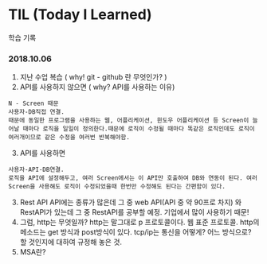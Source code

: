 # TIL (Today I Learned)

학습 기록

### 2018.10.06

1. 지난 수업 복습 ( why! git - github 란 무엇인가? )
2. API를 사용하지 않으면 ( why? API를 사용하는 이유)
```
N - Screen 때문 
사용자-DB직접 연결. 
때문에 동일한 프로그램을 사용하는 웹, 어플리케이션, 윈도우 어플리케이션 등 Screen이 늘어날 때마다 로직을 일일이 정의한다.때문에 로직이 수정될 때마다 똑같은 로직인데도 로직이 여러개이므로 같은 수정을 여러번 반복해야함.
```
3. API를 사용하면 
```
사용자-API-DB연결. 
로직을 API에 설정해두고, 여러 Screen에서는 이 API만 호출하여 DB와 연동이 된다. 여러 Screen을 사용해도 로직이 수정되었을때 한번만 수정해도 된다는 간편함이 있다.  
```
3. Rest API
      API에는 종류가 많은데 그 중 web API(API 중 약 90프로 차지) 와 RestAPI가 있는데 그 중 RestAPI를 공부할 예정.
      기업에서 많이 사용하기 때문!      
4. 그럼, http는 무엇일까?
      http는 말그대로 p 프로토콜이다. 웹 표준 프로토콜. http의 메소드는 get 방식과 post방식이 있다.
      tcp/ip는 통신을 어떻게? 어느 방식으로? 할 것인지에 대하여 규정해 놓은 것.
5. MSA란?
    
